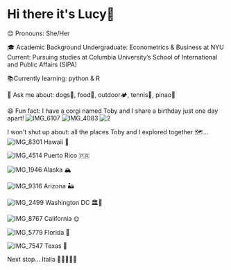 # Hi there it's Lucy👋


😊 Pronouns: She/Her



🎓 Academic Background
Undergraduate: Econometrics & Business at NYU
Current: Pursuing studies at Columbia University’s School of International and Public Affairs (SIPA)



📚Currently learning: python & R



💬 Ask me about: dogs🐶, food🍨, outdoor🏕️, tennis🎾, pinao🎹



😆 Fun fact: I have a corgi named Toby and I share a birthday just one day apart!
![IMG_6107](https://github.com/user-attachments/assets/1f3de4cb-f3af-4833-934b-5d57c7d75665)
![IMG_4083](https://github.com/user-attachments/assets/a5df14de-6d5a-4c20-b63e-533bf9d5d07b)
![2](https://github.com/user-attachments/assets/7dc9dfa2-9045-4580-b4cc-327f9c1700a0)



I won't shut up about: all the places Toby and I explored together 🗺️...
![IMG_8301](https://github.com/user-attachments/assets/9b5b3fe9-3cba-43eb-b6b0-43550ba0b351)
Hawaii 🌺

![IMG_4514](https://github.com/user-attachments/assets/8a25de21-65a7-42a2-a0af-095ed5fa5a59)
Puerto Rico 🇵🇷

![IMG_1946](https://github.com/user-attachments/assets/3800df19-c701-4cee-bd97-0c1f12b424a4)
Alaska 🏔️

![IMG_9316](https://github.com/user-attachments/assets/384a7d66-d6b9-4384-9a7a-1e2be786bdbe)
Arizona 🏜

![IMG_2499](https://github.com/user-attachments/assets/a0713289-f0d3-4f34-a79e-826f88de6403)
Washington DC 🏛️🌸

![IMG_8767](https://github.com/user-attachments/assets/e8599846-a594-4d11-a3d8-65f0468057d9)
California 🌞

![IMG_5779](https://github.com/user-attachments/assets/207e79b4-fb7b-46f8-926e-b517d62be8e8)
Florida 🌴

![IMG_7547](https://github.com/user-attachments/assets/05dfa75e-b482-4e30-a50c-cfc0c1102b40)
Texas 🤠

Next stop... Italia 🥳🤌🇮🇹🍂












